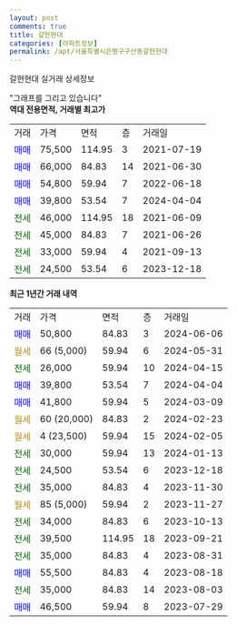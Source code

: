 ```yaml
---
layout: post
comments: true
title: 갈현현대
categories: [아파트정보]
permalink: /apt/서울특별시은평구구산동갈현현대
---
```


갈현현대 실거래 상세정보

<script type="text/javascript">
  google.charts.load('current', {'packages':['line', 'corechart']});
  google.charts.setOnLoadCallback(drawChart);

  function drawChart() {
    var data = new google.visualization.DataTable();
    data.addColumn('date', '거래일');
    data.addColumn('number', "매매");
    data.addColumn('number', "전세");
    data.addColumn('number', "전매");

    data.addRows([[new Date(Date.parse("2024-06-06")), 50800, null, null], [new Date(Date.parse("2024-05-31")), null, null, null], [new Date(Date.parse("2024-04-15")), null, 26000, null], [new Date(Date.parse("2024-04-04")), 39800, null, null], [new Date(Date.parse("2024-03-09")), 41800, null, null], [new Date(Date.parse("2024-02-23")), null, null, null], [new Date(Date.parse("2024-02-05")), null, null, null], [new Date(Date.parse("2024-01-13")), null, 30000, null], [new Date(Date.parse("2023-12-18")), null, 24500, null], [new Date(Date.parse("2023-11-30")), null, 35000, null], [new Date(Date.parse("2023-11-27")), null, null, null], [new Date(Date.parse("2023-10-13")), null, 34000, null], [new Date(Date.parse("2023-09-21")), null, 39500, null], [new Date(Date.parse("2023-08-31")), null, 35000, null], [new Date(Date.parse("2023-08-18")), 55500, null, null], [new Date(Date.parse("2023-08-03")), null, 35000, null], [new Date(Date.parse("2023-07-29")), 46500, null, null]]);

    var options = {
      hAxis: {
        format: 'yyyy/MM/dd'
      },    
      lineWidth: 0,
      pointsVisible: true,    
      title: '최근 1년간 유형별 실거래가 분포',
      legend: { position: 'bottom' }
    };

    var formatter = new google.visualization.NumberFormat({pattern:'###,###'} );
    formatter.format(data, 1);
    formatter.format(data, 2);
    
    setTimeout(function() {
        var chart = new google.visualization.LineChart(document.getElementById('columnchart_material'));
        chart.draw(data, (options));
        document.getElementById('loading').style.display = 'none';
    }, 200);
  }
</script>


<div id="loading" style="z-index:20; display: block; margin-left: 0px">"그래프를 그리고 있습니다"</div>
<div id="columnchart_material" style="width: 95%; margin-left: 0px; display: block"></div>
<!-- contents start -->
<b>역대 전용면적, 거래별 최고가</b>
<table class="sortable">
    <tr>
      <td>거래</td>
      <td>가격</td>
      <td>면적</td>
      <td>층</td>
      <td>거래일</td>
    </tr>
        <tr>
          <td><a style="color: blue">매매</a></td>
          <td>75,500</td>
          <td>114.95</td>
          <td>3</td>
          <td>2021-07-19</td>
        </tr>            <tr>
          <td><a style="color: blue">매매</a></td>
          <td>66,000</td>
          <td>84.83</td>
          <td>14</td>
          <td>2021-06-30</td>
        </tr>            <tr>
          <td><a style="color: blue">매매</a></td>
          <td>54,800</td>
          <td>59.94</td>
          <td>7</td>
          <td>2022-06-18</td>
        </tr>            <tr>
          <td><a style="color: blue">매매</a></td>
          <td>39,800</td>
          <td>53.54</td>
          <td>7</td>
          <td>2024-04-04</td>
        </tr>        
        <tr>
              <td><a style="color: darkgreen">전세</a></td>
              <td>46,000</td>
              <td>114.95</td>
              <td>18</td>
              <td>2021-06-09</td>
            </tr>            <tr>
              <td><a style="color: darkgreen">전세</a></td>
              <td>45,000</td>
              <td>84.83</td>
              <td>7</td>
              <td>2021-06-26</td>
            </tr>            <tr>
              <td><a style="color: darkgreen">전세</a></td>
              <td>33,000</td>
              <td>59.94</td>
              <td>4</td>
              <td>2021-09-13</td>
            </tr>            <tr>
              <td><a style="color: darkgreen">전세</a></td>
              <td>24,500</td>
              <td>53.54</td>
              <td>6</td>
              <td>2023-12-18</td>
            </tr>        
    
</table>

<b>최근 1년간 거래 내역</b>

<table class="sortable">
    <tr>
      <td>거래</td>
      <td>가격</td>
      <td>면적</td>
      <td>층</td>
      <td>거래일</td>
    </tr>
    <tr>
      <td><a style="color: blue">매매</a></td>
      <td>50,800</td>
      <td>84.83</td>
      <td>3</td>
      <td>2024-06-06</td>
    </tr>          <tr>
      <td><a style="color: darkgoldenrod">월세</a></td>
      <td>66 (5,000)</td>
      <td>59.94</td>
      <td>6</td>
      <td>2024-05-31</td>
    </tr>          <tr>
      <td><a style="color: darkgreen">전세</a></td>
      <td>26,000</td>
      <td>59.94</td>
      <td>10</td>
      <td>2024-04-15</td>
    </tr>          <tr>
      <td><a style="color: blue">매매</a></td>
      <td>39,800</td>
      <td>53.54</td>
      <td>7</td>
      <td>2024-04-04</td>
    </tr>          <tr>
      <td><a style="color: blue">매매</a></td>
      <td>41,800</td>
      <td>59.94</td>
      <td>5</td>
      <td>2024-03-09</td>
    </tr>          <tr>
      <td><a style="color: darkgoldenrod">월세</a></td>
      <td>60 (20,000)</td>
      <td>84.83</td>
      <td>2</td>
      <td>2024-02-23</td>
    </tr>          <tr>
      <td><a style="color: darkgoldenrod">월세</a></td>
      <td>4 (23,500)</td>
      <td>59.94</td>
      <td>15</td>
      <td>2024-02-05</td>
    </tr>          <tr>
      <td><a style="color: darkgreen">전세</a></td>
      <td>30,000</td>
      <td>59.94</td>
      <td>13</td>
      <td>2024-01-13</td>
    </tr>          <tr>
      <td><a style="color: darkgreen">전세</a></td>
      <td>24,500</td>
      <td>53.54</td>
      <td>6</td>
      <td>2023-12-18</td>
    </tr>          <tr>
      <td><a style="color: darkgreen">전세</a></td>
      <td>35,000</td>
      <td>84.83</td>
      <td>4</td>
      <td>2023-11-30</td>
    </tr>          <tr>
      <td><a style="color: darkgoldenrod">월세</a></td>
      <td>85 (5,000)</td>
      <td>59.94</td>
      <td>2</td>
      <td>2023-11-27</td>
    </tr>          <tr>
      <td><a style="color: darkgreen">전세</a></td>
      <td>34,000</td>
      <td>84.83</td>
      <td>6</td>
      <td>2023-10-13</td>
    </tr>          <tr>
      <td><a style="color: darkgreen">전세</a></td>
      <td>39,500</td>
      <td>114.95</td>
      <td>18</td>
      <td>2023-09-21</td>
    </tr>          <tr>
      <td><a style="color: darkgreen">전세</a></td>
      <td>35,000</td>
      <td>84.83</td>
      <td>4</td>
      <td>2023-08-31</td>
    </tr>          <tr>
      <td><a style="color: blue">매매</a></td>
      <td>55,500</td>
      <td>84.83</td>
      <td>4</td>
      <td>2023-08-18</td>
    </tr>          <tr>
      <td><a style="color: darkgreen">전세</a></td>
      <td>35,000</td>
      <td>84.83</td>
      <td>14</td>
      <td>2023-08-03</td>
    </tr>          <tr>
      <td><a style="color: blue">매매</a></td>
      <td>46,500</td>
      <td>59.94</td>
      <td>8</td>
      <td>2023-07-29</td>
    </tr>      </table>
<!-- contents end -->    


